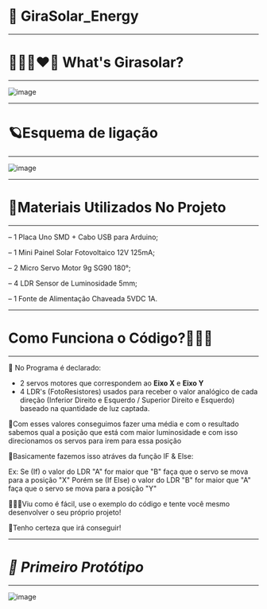 #                    🌻 GiraSolar_Energy
---------------------------------
# **👨🏻‍🚀❤🌻 What's Girasolar?**
---------------------------------

![image](https://user-images.githubusercontent.com/65203015/124290698-232a0d80-db2a-11eb-90f7-8b1aba7dc0e1.png)

---------------------------------
# **🪐Esquema de ligação**
---------------------------------

![image](https://user-images.githubusercontent.com/65203015/124290899-5ec4d780-db2a-11eb-9971-817b557b4b2c.png)

---------------------------------
# **🧱Materiais Utilizados No Projeto**
---------------------------------

– 1 Placa Uno SMD + Cabo USB para Arduino;

– 1 Mini Painel Solar Fotovoltaico 12V 125mA;

– 2 Micro Servo Motor 9g SG90 180°;

– 4 LDR Sensor de Luminosidade 5mm;

– 1 Fonte de Alimentação Chaveada 5VDC 1A.

----------------------------------
# **Como Funciona o Código?🤷🏻‍♂️**
----------------------------------
 🚀 No Programa é declarado:
- 2 servos motores que correspondem ao **Eixo X** e **Eixo Y**
- 4 LDR's (FotoResistores) usados para receber o valor analógico de cada direção 
(Inferior Direito e Esquerdo / Superior Direito e Esquerdo) baseado na quantidade de luz captada.

 🚀Com esses valores conseguimos fazer uma média e com o resultado sabemos qual a posição que está com maior luminosidade
   e com isso direcionamos os servos para irem para essa posição

 🚀Basicamente fazemos isso atráves da função IF & Else:
   
   Ex: Se (If) o valor do LDR "A" for maior que "B" faça que o servo se mova para a posição "X"
    Porém se (If Else) o valor do LDR "B" for maior que "A" faça que o servo se mova para a posição "Y"
    
  👨🏻‍🚀Viu como é fácil, use o exemplo do código e tente você mesmo desenvolver o seu próprio projeto!
   
  🌌Tenho certeza que irá conseguir!
  
 ------------------------------------
 # *🌻 Primeiro Protótipo*
 ------------------------------------
 ![image](https://user-images.githubusercontent.com/65203015/124294113-ba449480-db2d-11eb-97dc-dea10644f55c.png)

    
    

